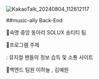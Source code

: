 ![KakaoTalk_20240804_112612117](https://github.com/user-attachments/assets/2b2f3259-6127-4b90-836d-72b08924d090)

##music-ally Back-End

🌟숙명 중앙 동아리 SOLUX 송티티 팀

📌프로그램 주제

: 뮤지컬 팬들의 정보 습득 및 소통 사이트

👤백엔드 팀원
이하늘 , 김예원

